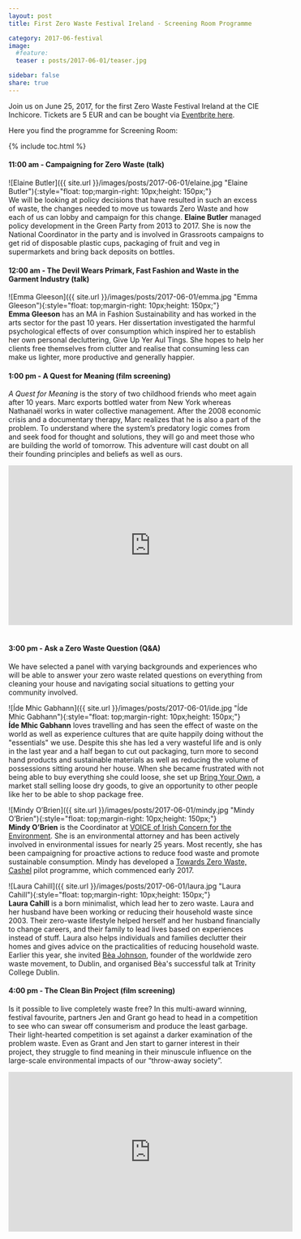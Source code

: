 ```yaml
---
layout: post
title: First Zero Waste Festival Ireland - Screening Room Programme

category: 2017-06-festival
image:
  #feature: 
  teaser : posts/2017-06-01/teaser.jpg

sidebar: false
share: true
---
```


Join us on June 25, 2017, for the first Zero Waste Festival Ireland at the CIE Inchicore. Tickets are 5 EUR and can be bought via [Eventbrite here](https://www.eventbrite.ie/e/zero-waste-festival-tickets-35020450109?aff=es2).

Here you find the programme for Screening Room:

{% include toc.html %}

#### 11:00 am - Campaigning for Zero Waste (talk)

![Elaine Butler]({{ site.url }}/images/posts/2017-06-01/elaine.jpg "Elaine Butler"){:style="float: top;margin-right: 10px;height: 150px;"}<br>
We will be looking at policy decisions that have resulted in such an excess of waste, the changes needed to move us towards Zero Waste and how each of us can lobby and campaign for this change. **Elaine Butler** managed policy development in the Green Party from 2013 to 2017. She is now the National Coordinator in the party and is involved in Grassroots campaigns to get rid of disposable plastic cups, packaging of fruit and veg in supermarkets and bring back deposits on bottles.


#### 12:00 am - The Devil Wears Primark, Fast Fashion and Waste in the Garment Industry (talk)

![Emma Gleeson]({{ site.url }}/images/posts/2017-06-01/emma.jpg "Emma Gleeson"){:style="float: top;margin-right: 10px;height: 150px;"}<br>
**Emma Gleeson** has an MA in Fashion Sustainability and has worked in the arts sector for the past 10 years. Her dissertation investigated the harmful psychological effects of over consumption which inspired her to establish her own personal decluttering, Give Up Yer Aul Tings. She hopes to help her clients free themselves from clutter and realise that consuming less can make us lighter, more productive and generally happier. 

#### 1:00 pm - A Quest for Meaning (film screening)

*A Quest for Meaning* is the story of two childhood friends who meet again after 10 years. Marc exports bottled water from New York whereas Nathanaël works in water collective management. After the 2008 economic crisis and a documentary therapy, Marc realizes that he is also a part of the problem. To understand where the system’s predatory logic comes from and seek food for thought and solutions, they will go and meet those who are building the world of tomorrow. This adventure will cast doubt on all their founding principles and beliefs as well as ours.

<div>
<iframe style="display: block; margin: auto;" width="560" height="315" src="https://www.youtube.com/watch?v=8yePCpWH3g0" frameborder="0" allow="autoplay; encrypted-media" allowfullscreen> </iframe>
</div><br>

#### 3:00 pm - Ask a Zero Waste Question (Q&A)

We have selected a panel with varying backgrounds and experiences who will be able to answer your zero waste related questions on everything from cleaning your house and navigating social situations to getting your community involved.

![Íde Mhic Gabhann]({{ site.url }}/images/posts/2017-06-01/ide.jpg "Íde Mhic Gabhann"){:style="float: top;margin-right: 10px;height: 150px;"}<br>
**Íde Mhic Gabhann** loves travelling and has seen the effect of waste on the world as well as experience cultures that are quite happily doing without the "essentials" we use. Despite this she has led a very wasteful life and is only in the last year and a half began to cut out packaging, turn more to second hand products and sustainable materials as well as reducing the volume of possessions sitting around her house. When she became frustrated with not being able to buy everything she could loose, she set up [Bring Your Own](https://www.facebook.com/bringyourowncontainers/), a market stall selling loose dry goods, to give an opportunity to other people like her to be able to shop package free.

![Mindy O’Brien]({{ site.url }}/images/posts/2017-06-01/mindy.jpg "Mindy O’Brien"){:style="float: top;margin-right: 10px;height: 150px;"}<br>
**Mindy O’Brien** is the Coordinator at [VOICE of Irish Concern for the Environment](http://voiceireland.org/). She is an environmental attorney and has been actively involved in environmental issues for nearly 25 years. Most recently, she has been campaigning for proactive actions to reduce food waste and promote sustainable consumption. Mindy has developed a [Towards Zero Waste, Cashel](http://voiceireland.org/waste/launch-cashel/) pilot programme, which commenced early 2017. 

![Laura Cahill]({{ site.url }}/images/posts/2017-06-01/laura.jpg "Laura Cahill"){:style="float: top;margin-right: 10px;height: 150px;"}<br>
**Laura Cahill** is a born minimalist, which lead her to zero waste. Laura and her husband have been working or reducing their household waste since 2003. Their zero-waste lifestyle helped herself and her husband financially to change careers, and their family to lead lives based on experiences instead of stuff.
Laura also helps individuals and families declutter their homes and gives advice on the practicalities of reducing household waste. Earlier this year, she invited [Bèa Johnson](https://zerowastehome.com/), founder of the worldwide zero waste movement, to Dublin, and organised Bèa's successful talk at Trinity College Dublin.


#### 4:00 pm - The Clean Bin Project (film screening)

Is it possible to live completely waste free? In this multi-award winning, festival favourite, partners Jen and Grant go head to head in a competition to see who can swear off consumerism and produce the least garbage. Their light-hearted competition is set against a darker examination of the problem waste. Even as Grant and Jen start to garner interest in their project, they struggle to find meaning in their minuscule influence on the large-scale environmental impacts of our “throw-away society”.

<div>
<iframe style="display: block; margin: auto;" width="560" height="315" src="https://www.youtube.com/watch?v=tFilb-VhAGE" frameborder="0" allow="autoplay; encrypted-media" allowfullscreen> </iframe>
</div><br>




